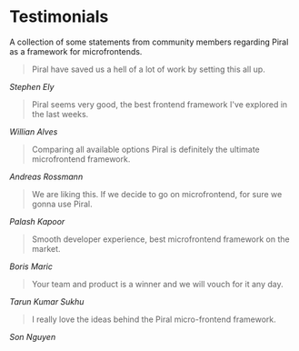 # Testimonials

A collection of some statements from community members regarding Piral as a framework for microfrontends.

> Piral have saved us a hell of a lot of work by setting this all up.

*Stephen Ely*

> Piral seems very good, the best frontend framework I've explored in the last weeks.

*Willian Alves*

> Comparing all available options Piral is definitely the ultimate microfrontend framework.

*Andreas Rossmann*

> We are liking this. If we decide to go on microfrontend, for sure we gonna use Piral.

*Palash Kapoor*

> Smooth developer experience, best microfrontend framework on the market.

*Boris Maric*

> Your team and product is a winner and we will vouch for it any day.

*Tarun Kumar Sukhu*

> I really love the ideas behind the Piral micro-frontend framework.

*Son Nguyen*
